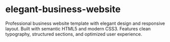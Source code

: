 # elegant-business-website
Professional business website template with elegant design and responsive layout. Built with semantic HTML5 and modern CSS3. Features clean typography, structured sections, and optimized user experience.
